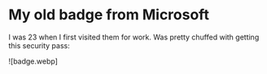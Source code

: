 # My old badge from Microsoft

I was 23 when I first visited them for work. Was pretty chuffed with getting
this security pass:

![badge.webp]
